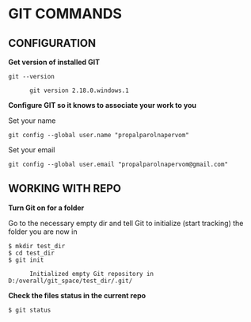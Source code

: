 # GIT COMMANDS

## CONFIGURATION

**Get version of installed GIT**
```
git --version

      git version 2.18.0.windows.1
```

**Configure GIT so it knows to associate your work to you**

Set your name
```
git config --global user.name "propalparolnapervom"
```

Set your email
```
git config --global user.email "propalparolnapervom@gmail.com"
```

## WORKING WITH REPO

**Turn Git on for a folder**

Go to the necessary empty dir and tell Git to initialize (start tracking) the folder you are now in
```
$ mkdir test_dir
$ cd test_dir
$ git init

      Initialized empty Git repository in D:/overall/git_space/test_dir/.git/
```

**Check the files status in the current repo**
```
$ git status
```
